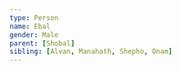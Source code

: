 ```yaml
---
type: Person
name: Ebal
gender: Male
parent: [Shobal]
sibling: [Alvan, Manahath, Shepho, Onam]
---
```

